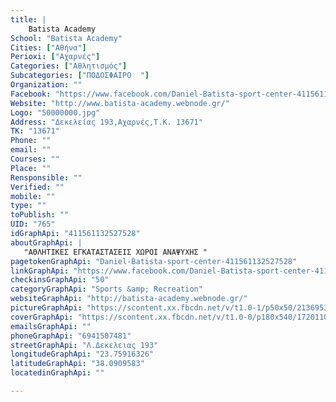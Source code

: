 ```yaml
---
title: |
    Batista Academy
School: "Batista Academy"
Cities: ["Αθήνα"]
Perioxi: ["Αχαρνές"]
Categories: ["Αθλητισμός"]
Subcategories: ["ΠΟΔΟΣΦΑΙΡΟ  "]
Organization: ""
Facebook: "https://www.facebook.com/Daniel-Batista-sport-center-411561132527528/"
Website: "http://www.batista-academy.webnode.gr/"
Logo: "50000000.jpg"
Address: "Δεκελείας 193,Αχαρνές,Τ.Κ. 13671"
TK: "13671"
Phone: ""
email: ""
Courses: ""
Place: ""
Rensponsible: ""
Verified: ""
mobile: ""
type: ""
toPublish: ""
UID: "765"
idGraphApi: "411561132527528"
aboutGraphApi: | 
   "ΑΘΛΗΤΙΚΕΣ ΕΓΚΑΤΑΣΤΑΣΕΙΣ ΧΩΡΟΙ ΑΝΑΨΥΧΗΣ "
pagetokenGraphApi: "Daniel-Batista-sport-center-411561132527528"
linkGraphApi: "https://www.facebook.com/Daniel-Batista-sport-center-411561132527528/"
checkinsGraphApi: "50"
categoryGraphApi: "Sports &amp; Recreation"
websiteGraphApi: "http://batista-academy.webnode.gr/"
pictureGraphApi: "https://scontent.xx.fbcdn.net/v/t1.0-1/p50x50/21369537_501573503526290_4870400693259570032_n.jpg?oh=39aee5e7f481d6ec55623f5b0630f6f5&amp;oe=5B3BD781"
coverGraphApi: "https://scontent.xx.fbcdn.net/v/t1.0-0/p180x540/17201109_411596909190617_109735640120892477_n.jpg?oh=565a834034c70e73003d5ec1230f0eea&amp;oe=5B4D0358"
emailsGraphApi: ""
phoneGraphApi: "6941507481"
streetGraphApi: "Λ.Δεκελειας 193"
longitudeGraphApi: "23.75916326"
latitudeGraphApi: "38.0909583"
locatedinGraphApi: ""

---
```




